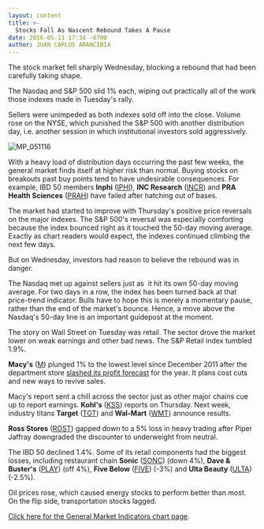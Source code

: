 ```yaml
---
layout: content
title: >-
  Stocks Fall As Nascent Rebound Takes A Pause
date: 2016-05-11 17:34 -0700
author: JUAN CARLOS ARANCIBIA
---
```






The stock market fell sharply Wednesday, blocking a rebound that had been carefully taking shape.


The Nasdaq and S&P 500 slid 1% each, wiping out practically all of the work those indexes made in Tuesday's rally.


Sellers were unimpeded as both indexes sold off into the close. Volume rose on the NYSE, which punished the S&P 500 with another distribution day, i.e. another session in which institutional investors sold aggressively.


![MP_051116](https://www.investors.com/wp-content/uploads/2016/05/MP_051116-185x300.jpg)


With a heavy load of distribution days occurring the past few weeks, the general market finds itself at higher risk than normal. Buying stocks on breakouts past buy points tend to have undesirable consequences. For example, IBD 50 members **Inphi** ([IPHI](https://research.investors.com/quote.aspx?symbol=IPHI)), **INC Research** ([INCR](https://research.investors.com/quote.aspx?symbol=INCR)) and **PRA Health Sciences** ([PRAH](https://research.investors.com/quote.aspx?symbol=PRAH)) have failed after hatching out of bases.


The market had started to improve with Thursday's positive price reversals on the major indexes. The S&P 500's reversal was especially comforting because the index bounced right as it touched the 50-day moving average.  Exactly as chart readers would expect, the indexes continued climbing the next few days.


But on Wednesday, investors had reason to believe the rebound was in danger.


The Nasdaq met up against sellers just as  it hit its own 50-day moving average. For two days in a row, the index has been turned back at that price-trend indicator. Bulls have to hope this is merely a momentary pause, rather than the end of the market's bounce. Hence, a move above the Nasdaq's 50-day line is an important guidepost at the moment.


The story on Wall Street on Tuesday was retail. The sector drove the market lower on weak earnings and other bad news. The S&P Retail index tumbled 1.9%.


**Macy's** ([M](https://research.investors.com/quote.aspx?symbol=M)) plunged 1% to the lowest level since December 2011 after the department store [slashed its profit forecast](https://www.investors.com/news/unwanted-discount-to-guidance-sinks-macys-shares-early/?ven=YahooCP&src=AURLLED&ven=yahoo) for the year. It plans cost cuts and new ways to revive sales.


Macy's report sent a chill across the sector just as other major chains cue up to report earnings. **Kohl's** ([KSS](https://research.investors.com/quote.aspx?symbol=KSS)) reports on Thursday. Next week, industry titans **Target** ([TGT](https://research.investors.com/quote.aspx?symbol=TGT)) and **Wal-Mart** ([WMT](https://research.investors.com/quote.aspx?symbol=WMT)) announce results.


**Ross Stores** ([ROST](https://research.investors.com/quote.aspx?symbol=ROST)) gapped down to a 5% loss in heavy trading after Piper Jaffray downgraded the discounter to underweight from neutral.


The IBD 50 declined 1.4%. Some of its retail components had the biggest losses, including restaurant chain **Sonic** ([SONC](https://research.investors.com/quote.aspx?symbol=SONC)) (down 4%), **Dave & Buster's** ([PLAY](https://research.investors.com/quote.aspx?symbol=PLAY)) (off 4%), **Five Below** ([FIVE](https://research.investors.com/quote.aspx?symbol=FIVE)) (-3%) and **Ulta Beauty** ([ULTA](https://research.investors.com/quote.aspx?symbol=ULTA)) (-2.5%).


Oil prices rose, which caused energy stocks to perform better than most. On the flip side, transportation stocks lagged.


[Click here for the General Market Indicators chart page](https://www.investors.com/wp-content/uploads/2016/05/IBD1105155456GMI.pdf).





